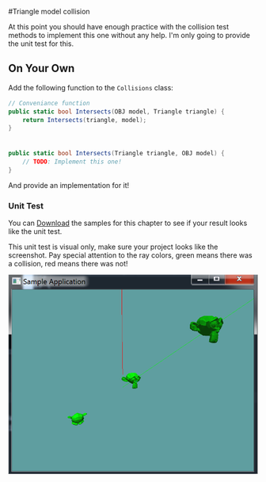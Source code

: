 #Triangle model collision

At this point you should have enough practice with the collision test methods to implement this one without any help. I'm only going to provide the unit test for this.

## On Your Own

Add the following function to the ```Collisions``` class:

```cs
// Conveniance function
public static bool Intersects(OBJ model, Triangle triangle) {
    return Intersects(triangle, model);
}


public static bool Intersects(Triangle triangle, OBJ model) {
    // TODO: Implement this one!
}
```

And provide an implementation for it!

### Unit Test

You can [Download](../Samples/3DModels.rar) the samples for this chapter to see if your result looks like the unit test.

This unit test is visual only, make sure your project looks like the screenshot. Pay special attention to the ray colors, green means there was a collision, red means there was not!

![UNIT](obj_model_ray_int_unit.png)

```cs